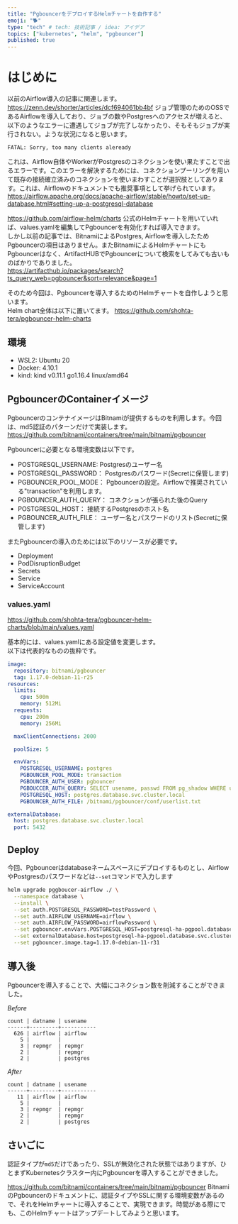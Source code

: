 ```yaml
---
title: "PgbouncerをデプロイするHelmチャートを自作する"
emoji: "🐕"
type: "tech" # tech: 技術記事 / idea: アイデア
topics: ["kubernetes", "helm", "pgbouncer"]
published: true
---
```


# はじめに

以前のAirflow導入の記事に関連します。  
https://zenn.dev/shorter/articles/dcf694061bb4bf
ジョブ管理のためのOSSであるAirflowを導入しており、ジョブの数やPostgresへのアクセスが増えると、以下のようなエラーに遭遇してジョブが完了しなかったり、そもそもジョブが実行されない。ような状況になると思います。

```
FATAL: Sorry, too many clients aleready
```

これは、Airflow自体やWorkerがPostgresのコネクションを使い果たすことで出るエラーです。このエラーを解決するためには、コネクションプーリングを用いて既存の接続確立済みのコネクションを使いまわすことが選択肢としてあります。これは、Airflowのドキュメントでも推奨事項として挙げられています。  
https://airflow.apache.org/docs/apache-airflow/stable/howto/set-up-database.html#setting-up-a-postgresql-database

https://github.com/airflow-helm/charts
公式のHelmチャートを用いていれば、values.yamlを編集してPgbouncerを有効化すれば導入できます。  
しかし以前の記事では、BitnamiによるPostgres, Airflowを導入したためPgbouncerの項目はありません。またBitnamiによるHelmチャートにもPgbouncerはなく、ArtifactHUBでPgbouncerについて検索をしてみても古いものばかりでありました。  
https://artifacthub.io/packages/search?ts_query_web=pgbouncer&sort=relevance&page=1

そのため今回は、Pgbouncerを導入するためのHelmチャートを自作しようと思います。  
Helm chart全体は以下に置いてます。
https://github.com/shohta-tera/pgbouncer-helm-charts

## 環境

- WSL2: Ubuntu 20
- Docker: 4.10.1
- kind: kind v0.11.1 go1.16.4 linux/amd64

## PgbouncerのContainerイメージ

PgbouncerのコンテナイメージはBitnamiが提供するものを利用します。今回は、md5認証のパターンだけで実装します。
https://github.com/bitnami/containers/tree/main/bitnami/pgbouncer

Pgbouncerに必要となる環境変数は以下です。
- POSTGRESQL_USERNAME: Postgresのユーザー名
- POSTGRESQL_PASSWORD： Postgresのパスワード(Secretに保管します)
- PGBOUNCER_POOL_MODE： Pgbouncerの設定。Airflowで推奨されている"transaction"を利用します。
- PGBOUNCER_AUTH_QUERY： コネクションが張られた後のQuery
- POSTGRESQL_HOST： 接続するPostgresのホスト名
- PGBOUNCER_AUTH_FILE： ユーザー名とパスワードのリスト(Secretに保管します)

またPgbouncerの導入のためには以下のリソースが必要です。
- Deployment
- PodDisruptionBudget
- Secrets
- Service
- ServiceAccount

### values.yaml

https://github.com/shohta-tera/pgbouncer-helm-charts/blob/main/values.yaml

基本的には、values.yamlにある設定値を変更します。  
以下は代表的なものの抜粋です。  


```yaml
image:
  repository: bitnami/pgbouncer
  tag: 1.17.0-debian-11-r25
resources:
  limits:
    cpu: 500m
    memory: 512Mi
  requests:
    cpu: 200m
    memory: 256Mi

  maxClientConnections: 2000

  poolSize: 5

  envVars:
    POSTGRESQL_USERNAME: postgres
    PGBOUNCER_POOL_MODE: transaction
    PGBOUNCER_AUTH_USER: pgbouncer
    PGBOUCCER_AUTH_QUERY: SELECT usename, passwd FROM pg_shadow WHERE usename = $1
    POSTGRESQL_HOST: postgres.database.svc.cluster.local
    PGBOUNCER_AUTH_FILE: /bitnami/pgbouncer/conf/userlist.txt

externalDatabase:
  host: postgres.database.svc.cluster.local
  port: 5432
```

## Deploy

今回、Pgbouncerはdatabaseネームスペースにデプロイするものとし、AirflowやPostgresのパスワードなどは`--set`コマンドで入力します

```bash
helm upgrade pggboucer-airflow ./ \
  --namespace database \
  --install \
  --set auth.POSTGRESQL_PASSWORD=testPassword \
  --set auth.AIRFLOW_USERNAME=airflow \
  --set auth.AIRFLOW_PASSWORD=airflowPassword \
  --set pgbouncer.envVars.POSTGRESQL_HOST=postgresql-ha-pgpool.database.svc.cluster.local \
  --set externalDatabase.host=postgresql-ha-pgpool.database.svc.cluster.local \
  --set pgbouncer.image.tag=1.17.0-debian-11-r31
```

## 導入後

Pgbouncerを導入することで、大幅にコネクション数を削減することができました。

*Before*
```
count | datname | usename
------+---------+-----------
  626 | airflow | airflow
    5 |         |
    3 | repmgr  | repmgr
    2 |         | repmgr
    2 |         | postgres
```
*After*
```
count | datname | usename
------+---------+-----------
   11 | airflow | airflow
    5 |         |
    3 | repmgr  | repmgr
    2 |         | repmgr
    2 |         | postgres
```

## さいごに

認証タイプが`md5`だけであったり、SSLが無効化された状態ではありますが、ひとまずKubernetesクラスター内にPgbouncerを導入することができました。

https://github.com/bitnami/containers/tree/main/bitnami/pgbouncer
BitnamiのPgbouncerのドキュメントに、認証タイプやSSLに関する環境変数があるので、それをHelmチャートに導入することで、実現できます。時間がある際にでも、このHelmチャートはアップデートしてみようと思います。
